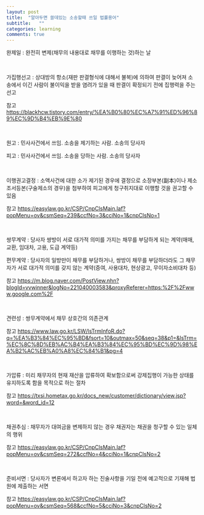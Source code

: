 ```yaml
---
layout: post
title:  "알아두면 쓸데있는 소송할때 쓰일 법률용어"
subtitle:   ""
categories: learning
comments: true
---
```




완제일 : 완전히 변제(채무의 내용대로 채무를 이행하는 것)하는 날

<br>

가집행선고 : 상대방의 항소(재판 판결형식에 대해서 불복)에 의하여 판결이 늦어져 소송에서 이긴 사람이 불이익을 받을 염려가 있을 때 판결이 확정되기 전에 집행력을 주는 선고

참고 https://blackhcw.tistory.com/entry/%EA%B0%80%EC%A7%91%ED%96%89%EC%9D%B4%EB%9E%80

<br>

원고 : 민사사건에서 쓰임. 소송을 제기하는 사람. 소송의 당사자

피고 : 민사사건에서 쓰임. 소송을 당하는 사람. 소송의 당사자

<br>

이행권고결정 : 소액사건에 대한 소가 제기된 경우에 결정으로 소장부본(副本)이나 제소조서등본(구술제소의 경우)을 첨부하여 피고에게 청구취지대로 이행할 것을 권고할 수 있음

참고 https://easylaw.go.kr/CSP/CnpClsMain.laf?popMenu=ov&csmSeq=239&ccfNo=3&cciNo=1&cnpClsNo=1

<br>

쌍무계약 : 당사자 쌍방이 서로 대가적 의미를 가지는 채무를 부담하게 되는 계약(매매, 교환, 임대차, 고용, 도급 계약등) 

편무계약 : 당사자의 일방만이 채무를 부담하거나, 쌍방이 채무를 부담하더라도 그 채무자가 서로 대가적 의미를 갖지 않는 계약(증여, 사용대차, 현상광고, 무이자소비대차 등)

참고 https://m.blog.naver.com/PostView.nhn?blogId=vvwinner&logNo=221040003583&proxyReferer=https:%2F%2Fwww.google.com%2F

<br>

견련성 : 쌍무계약에서 채무 상호간의 의존관계

참고 https://www.law.go.kr/LSW/lsTrmInfoR.do?q=%EA%B3%84%EC%95%BD&fsort=10&outmax=50&seq=38&p1=&lsTrm=%EC%8C%8D%EB%AC%B4%EA%B3%84%EC%95%BD%EC%9D%98%EA%B2%AC%EB%A0%A8%EC%84%B1&pg=4

<br>

가압류 : 미리 채무자의 현재 재산을 압류하여 확보함으로써 강제집행이 가능한 상태를 유지하도록 함을 목적으로 하는 절차

참고 https://txsi.hometax.go.kr/docs_new/customer/dictionary/view.jsp?word=&word_id=12

<br>

채권추심 : 채무자가 대여금을 변제하지 않는 경우 채권자는 채권을 청구할 수 있는 일체의 행위

참고 https://easylaw.go.kr/CSP/CnpClsMain.laf?popMenu=ov&csmSeq=272&ccfNo=4&cciNo=1&cnpClsNo=2

<br>

준비서면 : 당사자가 변론에서 하고자 하는 진술사항을 기일 전에 예고적으로 기재해 법원에 제출하는 서면

참고 https://easylaw.go.kr/CSP/CnpClsMain.laf?popMenu=ov&csmSeq=568&ccfNo=5&cciNo=3&cnpClsNo=2

<br>



